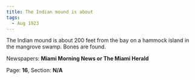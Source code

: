 ```yaml
---  
title: The Indian mound is about  
tags:  
  - Aug 1923  
---  
```

  
The Indian mound is about 200 feet from the bay on a hammock island in the mangrove swamp. Bones are found.  
  
Newspapers: **Miami Morning News or The Miami Herald**  
  
Page: **16**, Section: **N/A** 

